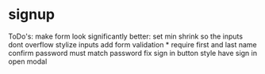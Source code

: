 # signup

ToDo's:
make form look significantly better:
    set min shrink so the inputs dont overflow
    stylize inputs
add form validation *
     require first and last name
     confirm password must match password
fix sign in button style
    have sign in open modal